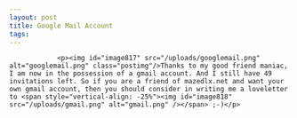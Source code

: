 ```yaml
---
layout: post
title: Google Mail Account
tags:
---
```



                <p><img id="image817" src="/uploads/googlemail.png" alt="googlemail.png" class="postimg"/>Thanks to my good friend maniac, I am now in the possession of a gmail account. And I still have 49 invitations left. So if you are a friend of mazedlx.net and want your own gmail account, then you should consider in writing me a loveletter to <span style="vertical-align: -25%"><img id="image818" src="/uploads/gmail.png" alt="gmail.png" /></span> ;-)</p>
